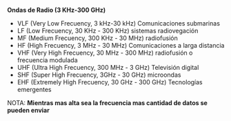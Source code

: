 **Ondas de Radio (3 KHz-300 GHz)**

- VLF (Very Low Frecuency, 3 kHz-30 kHz) Comunicaciones submarinas
- LF (Low Frecuency, 30 KHz - 300 KHz) sistemas radiovegación
- MF (Medium Frecuency, 300 KHz - 30 MHz) radiofusión
- HF (High Frecuency, 3 MHz - 30 MHz) Comunicaciones a larga distancia
- VHF (Very High Frecuency, 30 MHz - 300 MHz) radiofusión o frecuencia modulada
- UHF (Ultra High Frecuency, 300 MHz - 3 GHz) Televisión digital
- SHF (Super High Frecuency, 3GHz - 30 GHz) microondas
- EHF (Extremely High Frecuency, 30 GHz - 300 GHz) Tecnologías emergentes
  
NOTA: **Mientras mas alta sea la frecuencia mas cantidad de datos se pueden enviar**

